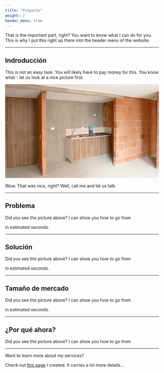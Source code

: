 ```yaml
---
title: "Proyecto"
weight: 2
header_menu: true
---
```


That is the important part, right? You want to know what I can do for you. This is why I put this right up there into the header menu of the website.

---

## Indroducción

This is not an easy task. You will likely have to pay money for this. You know what - let us look at a nice picture first.

![Imagen de un apto gris ;-)](images/apto.png)

Wow. That was nice, right? Well, call me and let us talk.

---

## Problema

Did you see the picture above? I can show you how to go from



in estimated seconds.

---
## Solución

Did you see the picture above? I can show you how to go from


in estimated seconds.

---
## Tamaño de mercado

Did you see the picture above? I can show you how to go from


in estimated seconds.

---
## ¿Por qué ahora?

Did you see the picture above? I can show you how to go from



---

Want to learn more about my services?

Check out [this page](services) I created. It carries a lot more details...
